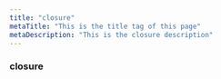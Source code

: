 ```yaml
---
title: "closure"
metaTitle: "This is the title tag of this page"
metaDescription: "This is the closure description"
---
```


### closure

